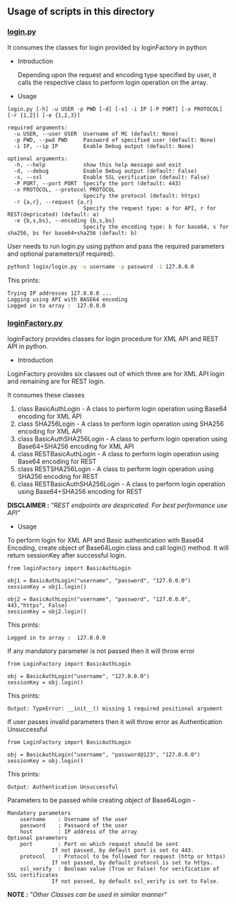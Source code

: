 ## Usage of scripts in this directory

### [login.py](./login.py)

It consumes the classes for login provided by loginFactory in python

- Introduction

  Depending upon the request and encoding type specified by user, it calls
  the respective class to perform login operation on the array.

- Usage

```
login.py [-h] -u USER -p PWD [-d] [-s] -i IP [-P PORT] [-x PROTOCOL] [-r {1,2}] [-e {1,2,3}]

required arguments:
  -u USER, --user USER  Username of MC (default: None)
  -p PWD, --pwd PWD     Password of specified user (default: None)
  -i IP, --ip IP        Enable Debug output (default: None)

optional arguments:
  -h, --help            show this help message and exit
  -d, --debug           Enable Debug output (default: False)
  -s, --ssl             Enable SSL verification (default: False)
  -P PORT, --port PORT  Specify the port (default: 443)
  -x PROTOCOL, --protocol PROTOCOL
                        Specify the protocol (default: https)
  -r {a,r}, --request {a,r}
                        Specify the request type: a for API, r for REST(depricated) (default: a)
  -e {b,s,bs}, --encoding {b,s,bs}
                        Specify the encoding type: b for base64, s for sha256, bs for base64+sha256 (default: b)
```
User needs to run login.py using python and pass the required parameters and optional parameters(if required).

```bash
python3 login/login.py -u username -p password -i 127.0.0.0
```
This prints:
```
Trying IP addresses 127.0.0.0 ...
Logging using API with BASE64 encoding
Logged in to array :  127.0.0.0
```
### [loginFactory.py](./loginFactory.py)

loginFactory provides classes for login procedure for XML API and REST API in python.

- Introduction

LoginFactory provides six classes out of which three are for XML API login and remaining are for REST login.

It consumes these classes

1. class BasicAuthLogin - A class to perform login operation using Base64 encoding for XML API
2. class SHA256Login - A class to perform login operation using SHA256 encoding for XML API
3. class BasicAuthSHA256Login - A class to perform login operation using Base64+SHA256 encoding for XML API
4. class RESTBasicAuthLogin - A class to perform login operation using Base64 encoding for REST
5. class RESTSHA256Login - A class to perform login operation using SHA256 encoding for REST
6. class RESTBasicAuthSHA256Login - A class to perform login operation using Base64+SHA256 encoding for REST

<b> DISCLAIMER :</b> <i>"REST endpoints are despricated. For best performance use API" </i>

- Usage

To perform login for XML API and Basic authentication with Base64 Encoding,
create object of Base64Login class and call login() method. It will return sessionKey
after successful login.

```python3
from loginFactory import BasicAuthLogin

obj1 = BasicAuthLogin("username", "password", "127.0.0.0")
sessionKey = obj1.login() 

obj2 = BasicAuthLogin("username", "password", "127.0.0.0", 443,"https", False)
sessionKey = obj2.login()
```
This prints:
```
Logged in to array :  127.0.0.0
```
If any mandatory parameter is not passed then it will throw error
```python3
from LoginFactory import BasicAuthLogin

obj = BasicAuthLogin("username", "127.0.0.0")
sessionKey = obj.login()
```
This prints:
```
Output: TypeError: __init__() missing 1 required positional argument 
```

If user passes invalid parameters then it will throw error as Authentication Unsuccessful
```python3
from LoginFactory import BasicAuthLogin

obj = BasicAuthLogin("username", "password@123", "127.0.0.0")
sessionKey = obj.login()
```
This prints:
```
Output: Authentication Unsuccessful
```

Parameters to be passed while creating object of Base64Login -

```
Mandatory parameters
	username    : Username of the user
	password    : Password of the user
	host        : IP address of the array
Optional parameters
 	port        : Port on which request should be sent
              If not passed, by default port is set to 443.
	protocol    : Protocol to be followed for request (http or https)
		      If not passed, by default protocol is set to https.
	ssl_verify  : Boolean value (True or False) for verification of SSL certificates
		      If not passed, by default ssl_verify is set to False.
```

<b> NOTE :</b> <i>"Other Classes can be used in similar manner" </i>
